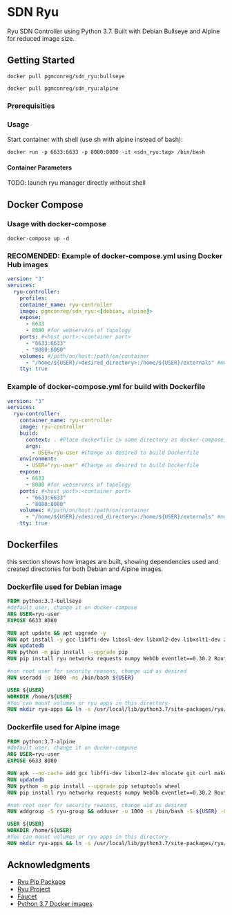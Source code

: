# SDN Ryu

Ryu SDN Controller using Python 3.7. Built with Debian Bullseye and Alpine for reduced image size.


## Getting Started

```shell
docker pull pgmconreg/sdn_ryu:bullseye
```
```shell
docker pull pgmconreg/sdn_ryu:alpine
```

### Prerequisities


### Usage
Start container with shell (use sh with alpine instead of bash):
```shell
docker run -p 6633:6633 -p 8080:8080 -it <sdn_ryu:tag> /bin/bash
```

#### Container Parameters

TODO: launch ryu manager directly without shell



## Docker Compose
### Usage with docker-compose
```shell
docker-compose up -d 
```
### RECOMENDED: Example of docker-compose.yml using Docker Hub images
```yml
version: "3"
services:
  ryu-controller:
    profiles:
    container_name: ryu-controller
    image: pgmconreg/sdn_ryu:<[debian, alpine]>
    expose:
      - 6633
      - 8080 #for webservers of topology
    ports: #<host port>:<container port>
      - "6633:6633"
      - "8080:8080"
    volumes: #/path/on/host:/path/on/container
      - "/home/${USER}/<desired_directory>:/home/${USER}/externals" #mount desired directory into container. ${USER} references local host user, not containers user
    tty: true
```

### Example of docker-compose.yml for build with Dockerfile

```yml
version: "3"
services:
  ryu-controller:
    container_name: ryu-controller
    image: ryu-controller
    build:
      context: . #Place dockerfile in same directory as docker-compose
      args:
        - USER=ryu-user #Change as desired to build Dockerfile
    environment:
      - USER="ryu-user" #Change as desired to build Dockerfile
    expose:
      - 6633
      - 8080 #for webservers of topology
    ports: #<host port>:<container port>
      - "6633:6633"
      - "8080:8080"
    volumes: #/path/on/host:/path/on/container
      - "/home/${USER}/<desired_directory>:/home/${USER}/externals" #mount desired directory into container. ${USER} references local host user, not containers user
    tty: true

  ```

## Dockerfiles
this section shows how images are built, showing dependencies used and created directories for both Debian and Alpine images.
  ### Dockerfile used for Debian image
  ```dockerfile
  FROM python:3.7-bullseye
  #default user, change it on docker-compose
  ARG USER=ryu-user
  EXPOSE 6633 8080

  RUN apt update && apt upgrade -y
  RUN apt install -y gcc libffi-dev libssl-dev libxml2-dev libxslt1-dev zlib1g-dev mlocate git curl make
  RUN updatedb
  RUN python -m pip install --upgrade pip
  RUN pip install ryu networkx requests numpy WebOb eventlet==0.30.2 Routes six tinyrpc

  #non root user for security reasons, change uid as desired
  RUN useradd -u 1000 -ms /bin/bash ${USER} 

  USER ${USER}
  WORKDIR /home/${USER}
  #You can mount volumes or ryu apps in this directory
  RUN mkdir ryu-apps && ln -s /usr/local/lib/python3.7/site-packages/ryu/app ryu-apps
  ```


  ### Dockerfile used for Alpine image
  ```dockerfile
  FROM python:3.7-alpine
  #default user, change it on docker-compose
  ARG USER=ryu-user
  EXPOSE 6633 8080

  RUN apk --no-cache add gcc libffi-dev libxml2-dev mlocate git curl make musl-dev linux-headers g++
  RUN updatedb
  RUN python -m pip install --upgrade pip setuptools wheel
  RUN pip install ryu networkx requests numpy WebOb eventlet==0.30.2 Routes six tinyrpc

  #non root user for security reasons, change uid as desired
  RUN addgroup -S ryu-group && adduser -u 1000 -s /bin/bash -S ${USER} -G ryu-group 

  USER ${USER}
  WORKDIR /home/${USER}
  #You can mount volumes or ryu apps in this directory
  RUN mkdir ryu-apps && ln -s /usr/local/lib/python3.7/site-packages/ryu/app ryu-apps
  ```
<!---#### Environment Variables

* `VARIABLE_ONE` - A Description
* `ANOTHER_VAR` - More Description
* `YOU_GET_THE_IDEA` - And another

#### Volumes

* `/your/file/location` - File location

#### Useful File Locations

* `/some/special/script.sh` - List special scripts
  
* `/magic/dir` - And also directories

## Built With

* List the software v0.1.3
* And the version numbers v2.0.0
* That are in this container v0.3.2

## Find Us

* [GitHub](https://github.com/your/repository)
* [Quay.io](https://quay.io/repository/your/docker-repository)

## Contributing

Please read [CONTRIBUTING.md](CONTRIBUTING.md) for details on our code of conduct, and the process for submitting pull requests to us.

## Versioning

We use [SemVer](http://semver.org/) for versioning. For the versions available, see the 
[tags on this repository](https://github.com/your/repository/tags). 

## Authors

* **Billie Thompson** - *Initial work* - [PurpleBooth](https://github.com/PurpleBooth)

See also the list of [contributors](https://github.com/your/repository/contributors) who 
participated in this project.

## License

This project is licensed under the MIT License - see the [LICENSE.md](LICENSE.md) file for details.
--->
## Acknowledgments

<!---* People you want to thank
* If you took a bunch of code from somewhere list it here
--->
- [Ryu Pip Package](https://pypi.org/project/ryu/) 
- [Ryu Project](https://ryu-sdn.org/index.html) 
- [Faucet](https://github.com/faucetsdn/ryu)
- [Python 3.7 Docker images](https://hub.docker.com/_/python) 